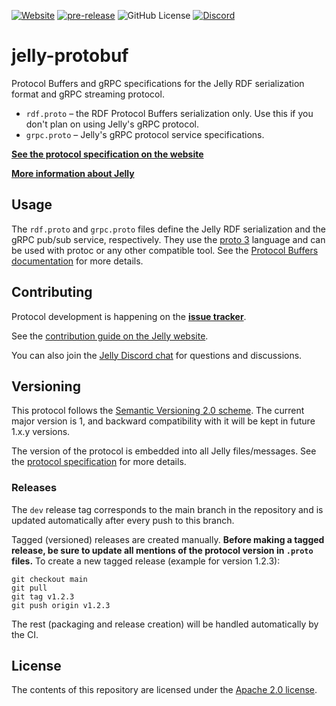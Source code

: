 [![Website](https://img.shields.io/website?url=https%3A%2F%2Fjelly-rdf.github.io%2Fdev%2F)](https://w3id.org/jelly/dev/) [![pre-release](https://github.com/Jelly-RDF/jelly-protobuf/actions/workflows/pre-release.yml/badge.svg)](https://github.com/Jelly-RDF/jelly-protobuf/actions/workflows/pre-release.yml) ![GitHub License](https://img.shields.io/github/license/Jelly-RDF/jelly-protobuf) [![Discord](https://img.shields.io/discord/1333391881404420179?label=Discord%20chat)](https://discord.gg/A8sN5XwVa5)

# jelly-protobuf

Protocol Buffers and gRPC specifications for the Jelly RDF serialization format and gRPC streaming protocol.

- `rdf.proto` – the RDF Protocol Buffers serialization only. Use this if you don't plan on using Jelly's gRPC protocol.
- `grpc.proto` – Jelly's gRPC protocol service specifications.

**[See the protocol specification on the website](https://w3id.org/jelly/dev/specification/)**

**[More information about Jelly](https://w3id.org/jelly/)**

## Usage

The `rdf.proto` and `grpc.proto` files define the Jelly RDF serialization and the gRPC pub/sub service, respectively. They use the [proto 3](https://protobuf.dev/programming-guides/proto3/) language and can be used with protoc or any other compatible tool. See the [Protocol Buffers documentation](https://protobuf.dev/) for more details.

## Contributing

Protocol development is happening on the **[issue tracker](https://github.com/Jelly-RDF/jelly-protobuf/issues)**.

See the [contribution guide on the Jelly website](https://w3id.org/jelly/dev/contributing/).

You can also join the [Jelly Discord chat](https://discord.gg/A8sN5XwVa5) for questions and discussions.

## Versioning

This protocol follows the [Semantic Versioning 2.0 scheme](https://semver.org/). The current major version is 1, and backward compatibility with it will be kept in future 1.x.y versions.

The version of the protocol is embedded into all Jelly files/messages. See the [protocol specification](https://w3id.org/jelly/dev/specification/serialization/#versioning) for more details.

### Releases

The `dev` release tag corresponds to the main branch in the repository and is updated automatically after every push to this branch.

Tagged (versioned) releases are created manually. **Before making a tagged release, be sure to update all mentions of the protocol version in `.proto` files.** To create a new tagged release (example for version 1.2.3):

```shell
git checkout main
git pull
git tag v1.2.3
git push origin v1.2.3
```

The rest (packaging and release creation) will be handled automatically by the CI.

## License

The contents of this repository are licensed under the [Apache 2.0 license](https://www.apache.org/licenses/LICENSE-2.0).
